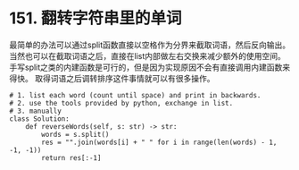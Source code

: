# 151. 翻转字符串里的单词

最简单的办法可以通过split函数直接以空格作为分界来截取词语，然后反向输出。
当然也可以在截取词语之后，直接在list内部做左右交换来减少额外的使用空间。手写split之类的内建函数是可行的，但是因为实现原因不会有直接调用内建函数来得快。
取得词语之后调转排序这件事情就可以有很多操作。

```python3
# 1. list each word (count until space) and print in backwards.
# 2. use the tools provided by python, exchange in list.
# 3. manually 
class Solution:
    def reverseWords(self, s: str) -> str:
        words = s.split()
        res = "".join(words[i] + " " for i in range(len(words) - 1, -1, -1))
        return res[:-1]
```